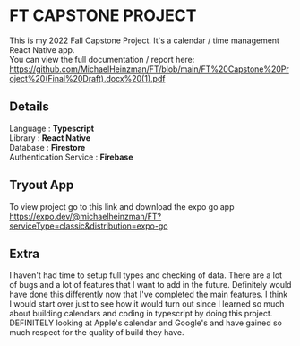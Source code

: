 # FT CAPSTONE PROJECT 
This is my 2022 Fall Capstone Project. It's a calendar / time management React Native app.   
You can view the full documentation / report here: 
https://github.com/MichaelHeinzman/FT/blob/main/FT%20Capstone%20Project%20(Final%20Draft).docx%20(1).pdf





## **Details**   
  Language : **Typescript**     
  Library : **React Native**      
  Database : **Firestore**    
  Authentication Service : **Firebase**     
## Tryout App   
To view project go to this link and download the expo go app  
https://expo.dev/@michaelheinzman/FT?serviceType=classic&distribution=expo-go   


## Extra
I haven't had time to setup full types and checking of data. There are a lot of bugs and a lot of features that I want to add in the future. Definitely would have done this differently now that I've completed the main features. I think I would start over just to see how it would turn out since I learned so much about building calendars and coding in typescript by doing this project.  DEFINITELY  looking at Apple's calendar and Google's and have gained so much respect for the quality of build they have. 



